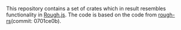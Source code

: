 This repository contains a set of crates which in result resembles functionality in [Rough.js](https://github.com/rough-stuff/rough).
The code is based on the code from [rough-rs](https://github.com/orhanbalci/rough-rs)(commit: 0701ce0b).

